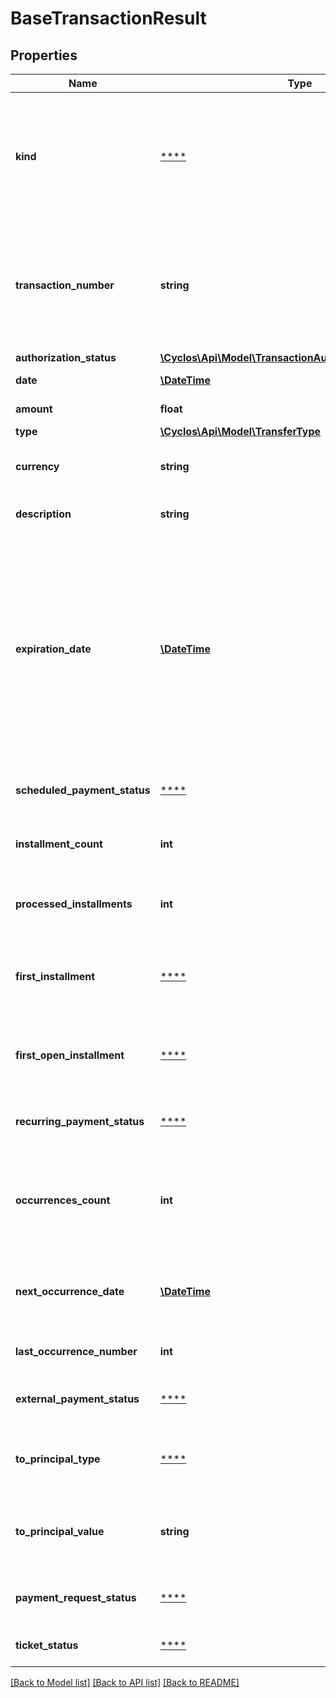 # BaseTransactionResult

## Properties
Name | Type | Description | Notes
------------ | ------------- | ------------- | -------------
**kind** | [****](.md) | The transaction kind. For example, if the front end has distinct views for a regular payment, scheduled payment and so on, this information is useful to determine the actual view. | [optional] 
**transaction_number** | **string** | The transaction number identifying this balance transfer. The currency configuration has the definition on whether transaction numbers are enabled and which format they have. | [optional] 
**authorization_status** | [**\Cyclos\Api\Model\TransactionAuthorizationStatusEnum**](TransactionAuthorizationStatusEnum.md) |  | [optional] 
**date** | [**\DateTime**](\DateTime.md) | The transfer date and time | [optional] 
**amount** | **float** | The transaction amount. | [optional] 
**type** | [**\Cyclos\Api\Model\TransferType**](TransferType.md) |  | [optional] 
**currency** | **string** | Either internal name or id of the transaction currency. | [optional] 
**description** | **string** | The transaction description. Is optional. | [optional] 
**expiration_date** | [**\DateTime**](\DateTime.md) | Only returned if the &#x60;kind&#x60; is either &#x60;paymentRequest&#x60;, &#x60;externalPayment&#x60; or &#x60;ticket&#x60;. The deadline for the payment to be processed.  In case of &#x60;externalPayment&#x60; if no user is registered with either e-mail or mobile phone matching, it is canceled. The same is done in case of &#x60;ticket&#x60; if it is not accepted by any user. | [optional] 
**scheduled_payment_status** | [****](.md) | The scheduled payment status. Only returned if &#x60;kind&#x60; is &#x60;scheduledPayment&#x60;. | [optional] 
**installment_count** | **int** | The total number of installments. Only returned if &#x60;kind&#x60; is &#x60;scheduledPayment&#x60;. | [optional] 
**processed_installments** | **int** | The number of processed installments. Only returned if &#x60;kind&#x60; is &#x60;scheduledPayment&#x60;. | [optional] 
**first_installment** | [****](.md) | A reference to the first installment of this scheduled payment. Only returned if &#x60;kind&#x60; is &#x60;scheduledPayment&#x60;. | [optional] 
**first_open_installment** | [****](.md) | A reference to the first installment which is still open. Only returned if &#x60;kind&#x60; is &#x60;scheduledPayment&#x60;. | [optional] 
**recurring_payment_status** | [****](.md) | The recurring payment status. Only returned if &#x60;kind&#x60; is &#x60;recurringPayment&#x60;. | [optional] 
**occurrences_count** | **int** | The total number of occurrences to process. When null will be processed until manually canceled. Only returned if &#x60;kind&#x60; is &#x60;recurringPayment&#x60;. | [optional] 
**next_occurrence_date** | [**\DateTime**](\DateTime.md) | When the next recurring payment occurrence will be processed. Only returned if &#x60;kind&#x60; is &#x60;recurringPayment&#x60;. | [optional] 
**last_occurrence_number** | **int** | The number of the last processed occurrence | [optional] 
**external_payment_status** | [****](.md) | The external payment status. Only returned if &#x60;kind&#x60; is &#x60;externalPayment&#x60;. | [optional] 
**to_principal_type** | [****](.md) | The principal type an external payment was sent to. Only returned if &#x60;kind&#x60; is &#x60;externalPayment&#x60;. | [optional] 
**to_principal_value** | **string** | The principal to which an external payment was sent to. Only returned if &#x60;kind&#x60; is &#x60;externalPayment&#x60;. | [optional] 
**payment_request_status** | [****](.md) | The payment request status. Only returned if &#x60;kind&#x60; is &#x60;paymentRequest&#x60;. | [optional] 
**ticket_status** | [****](.md) | The ticket status. Only returned if &#x60;kind&#x60; is &#x60;ticket&#x60;. | [optional] 

[[Back to Model list]](../../README.md#documentation-for-models) [[Back to API list]](../../README.md#documentation-for-api-endpoints) [[Back to README]](../../README.md)

